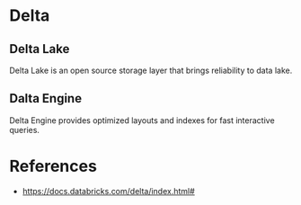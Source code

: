 # Delta


## Delta Lake

Delta Lake is an open source storage layer that brings reliability to data lake.

## Dalta Engine

Delta Engine provides optimized layouts and indexes for fast interactive queries.

# References

- https://docs.databricks.com/delta/index.html#
